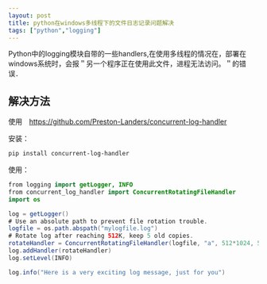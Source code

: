 ```yaml
---
layout: post
title: python在windows多线程下的文件日志记录问题解决
tags: ["python","logging"]
---
```



Python中的logging模块自带的一些handlers,在使用多线程的情况在，部署在windows系统时，会报＂另一个程序正在使用此文件，进程无法访问。＂的错误．

## 解决方法

使用　https://github.com/Preston-Landers/concurrent-log-handler

安装：
~~~sh
pip install concurrent-log-handler
~~~

使用：
~~~java
from logging import getLogger, INFO
from concurrent_log_handler import ConcurrentRotatingFileHandler
import os

log = getLogger()
# Use an absolute path to prevent file rotation trouble.
logfile = os.path.abspath("mylogfile.log")
# Rotate log after reaching 512K, keep 5 old copies.
rotateHandler = ConcurrentRotatingFileHandler(logfile, "a", 512*1024, 5)
log.addHandler(rotateHandler)
log.setLevel(INFO)

log.info("Here is a very exciting log message, just for you")
~~~

